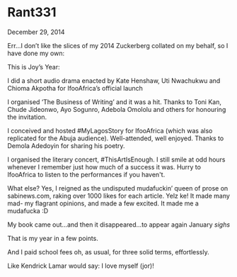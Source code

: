 # Rant331


December 29, 2014

Err…I don’t like the slices of my 2014 Zuckerberg collated on my behalf, so I have done my own:

This is Joy’s Year:

I did a short audio drama enacted by Kate Henshaw, Uti Nwachukwu and Chioma Akpotha for IfooAfrica’s official launch

I organised ‘The Business of Writing’ and it was a hit. Thanks to Toni Kan, Chude Jideonwo, Ayo Sogunro, Adebola Omololu and others for honouring the invitation.

I conceived and hosted #MyLagosStory for IfooAfrica (which was also replicated for the Abuja audience). Well-attended, well enjoyed. Thanks to Demola Adedoyin for sharing his poetry.

I organised the literary concert, #ThisArtIsEnough. I still smile at odd hours whenever I remember just how much of a success it was. Hurry to IfooAfrica to listen to the performances if you haven't.

What else? Yes, I reigned as the undisputed mudafuckin’ queen of prose on sabinews.com, raking over 1000 likes for each article. Yelz ke! It made many mad- my flagrant opinions, and made a few excited. It made me a mudafucka :D

My book came out…and then it disappeared…to appear again January *sighs* 

That is my year in a few points. 

And I paid school fees oh, as usual, for three solid terms, effortlessly.

Like Kendrick Lamar would say: I love myself (jor)!